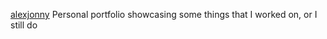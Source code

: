 [alexjonny](https://alexjonny.com)
Personal portfolio showcasing some things that I worked on, or I still do
